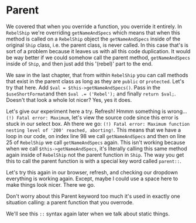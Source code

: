 # Parent

We covered that when you override a function, you override it entirely. In
`RebelShip` we're overriding `getNameAndSpecs` which means that when this
method is called on a `RebelShip` object the `getNameAndSpecs` inside of the
original `Ship` class, i.e. the parent class, is never called. In this case 
that's is sort of a problem because it leaves us with all this code duplication. 
It would be way better if we could somehow call the parent method, `getNameAndSpecs`
inside of `Ship`, and then just add this '(rebel)' part to the end. 

We saw in the last chapter, that from within `RebelShip` you can call methods that
exist in the parent class as long as they are `public` or `protected`. Let's try
that here. Add `$val = $this->getNameAndSpecs()`. Pass in the `$useShortFormat`and then 
`$val .= ('Rebel');` and finally `return $val;`. Doesn't that look a whole lot nicer?
Yes, yes it does.

Let's give our experiment here a try. Refresh! Hmmm something is wrong... 
`(!) Fatal error: Maximum`, let's view the source code since this error is stuck in
our select box. Ah there we go: `(!) Fatal error: Maximum function nesting level of '200' reached, aborting!`.
This means that we have a loop in our code, on index line 98 we call `getNameAndSpecs` and
then on line 25 of `RebelShip` we call `getNameAndSpecs` again. This isn't working because
when we call `$this->getNameAndSpecs`, it's literally calling this same method again
inside of `RebelShip` not the parent function in `Ship`. The way you get this to call the parent
function is with a special key word called `parent::`.

Let's try this again in our browser, refresh, and checking our dropdown everything is working again.
Except, maybe I could use a space here to make things look nicer. There we go. 

Don't worry about this Parent keyword too much it's used in exactly one situation calling: a parent
function that you overrode. 

We'll see this `::` syntax again later when we talk about static things. 
